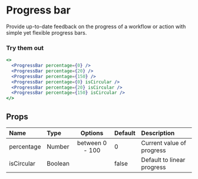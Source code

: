 # Progress bar

Provide up-to-date feedback on the progress of a workflow or action with
simple yet flexible progress bars.

### Try them out

```.jsx
<>
  <ProgressBar percentage={0} />
  <ProgressBar percentage={20} />
  <ProgressBar percentage={150} />
  <ProgressBar percentage={0} isCircular />
  <ProgressBar percentage={20} isCircular />
  <ProgressBar percentage={150} isCircular />
</>
```

## Props

| Name       | Type    |     Options     | Default | Description                |
| :--------- | :------ | :-------------: | :------ | :------------------------- |
| percentage | Number  | between 0 - 100 | 0       | Current value of progress  |
| isCircular | Boolean |                 | false   | Default to linear progress |
